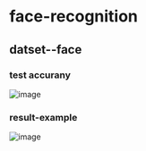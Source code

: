 # face-recognition
## datset--face
### test accurany
![image](https://user-images.githubusercontent.com/97005274/168635682-a8819ccb-510c-4a59-bd42-80d771a713b5.png)

### result-example
![image](https://user-images.githubusercontent.com/97005274/168635778-1c66ce77-4c4f-47ac-a99b-a19885656171.png)


